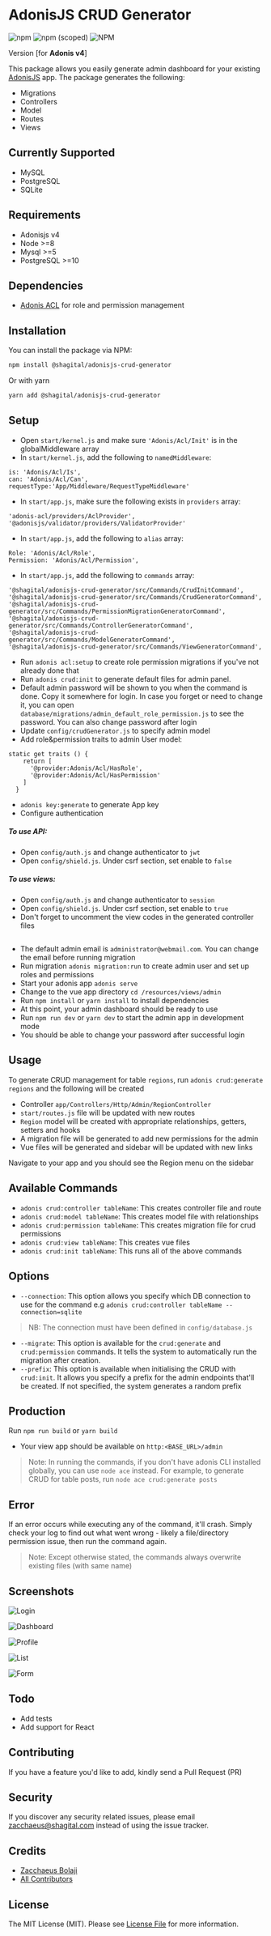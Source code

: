 # AdonisJS CRUD Generator
![npm](https://img.shields.io/npm/dt/@shagital/adonisjs-crud-generator?style=plastic)
![npm (scoped)](https://img.shields.io/npm/v/@shagital/adonisjs-crud-generator)
![NPM](https://img.shields.io/npm/l/@shagital/adonisjs-crud-generator)

Version [for **Adonis v4**]

This package allows you easily generate admin dashboard for your existing [AdonisJS](https://adonisjs.com/) app. The package generates the following:
- Migrations
- Controllers
- Model
- Routes
- Views

## Currently Supported
- MySQL
- PostgreSQL
- SQLite

## Requirements
- Adonisjs v4
- Node >=8
- Mysql >=5
- PostgreSQL >=10

## Dependencies
- [Adonis ACL](https://github.com/enniel/adonis-acl) for role and permission management

## Installation

You can install the package via NPM:
``` bash
npm install @shagital/adonisjs-crud-generator
```
Or with yarn
``` bash
yarn add @shagital/adonisjs-crud-generator
```

## Setup
- Open `start/kernel.js` and make sure `'Adonis/Acl/Init'` is in the globalMiddleware array
- In `start/kernel.js`, add the following to `namedMiddleware`:
```
is: 'Adonis/Acl/Is',
can: 'Adonis/Acl/Can',
requestType:'App/Middleware/RequestTypeMiddleware'
``` 
- In `start/app.js`, make sure the following exists in `providers` array:
```
'adonis-acl/providers/AclProvider',
'@adonisjs/validator/providers/ValidatorProvider'
```
- In `start/app.js`, add the following to `alias` array:
```
Role: 'Adonis/Acl/Role',
Permission: 'Adonis/Acl/Permission',
```
- In `start/app.js`, add the following to `commands` array:
```
'@shagital/adonisjs-crud-generator/src/Commands/CrudInitCommand',
'@shagital/adonisjs-crud-generator/src/Commands/CrudGeneratorCommand',
'@shagital/adonisjs-crud-generator/src/Commands/PermissionMigrationGeneratorCommand',
'@shagital/adonisjs-crud-generator/src/Commands/ControllerGeneratorCommand',
'@shagital/adonisjs-crud-generator/src/Commands/ModelGeneratorCommand',
'@shagital/adonisjs-crud-generator/src/Commands/ViewGeneratorCommand',
```
- Run `adonis acl:setup` to create role permission migrations if you've not already done that
- Run `adonis crud:init` to generate default files for admin panel.
- Default admin password will be shown to you when the command is done. Copy it somewhere for login. In case you forget or need to change it, you can open `database/migrations/admin_default_role_permission.js` to see the password. You can also change password after login
- Update `config/crudGenerator.js` to specify admin model
- Add role&permission traits to admin User model:
```
static get traits () {
    return [
      '@provider:Adonis/Acl/HasRole',
      '@provider:Adonis/Acl/HasPermission'
    ]
  }
```

- `adonis key:generate` to generate App key
- Configure authentication
##### To use API:
- Open `config/auth.js` and change authenticator to `jwt`
- Open `config/shield.js`. Under csrf section, set enable to `false`
##### To use views:
- Open `config/auth.js` and change authenticator to `session`
- Open `config/shield.js`. Under csrf section, set enable to `true`
- Don't forget to uncomment the view codes in the generated controller files

##
- The default admin email is `administrator@webmail.com`. You can change the email before running migration
- Run migration `adonis migration:run` to create admin user and set up roles and permissions
- Start your adonis app `adonis serve`
- Change to the vue app directory `cd /resources/views/admin`
- Run `npm install` or `yarn install` to install dependencies
- At this point, your admin dashboard should be ready to use
- Run `npm run dev` or `yarn dev` to start the admin app in development mode
- You should be able to change your password after successful login

## Usage
To generate CRUD management for table `regions`, run `adonis crud:generate regions` and the following will be created
- Controller `app/Controllers/Http/Admin/RegionController`
- `start/routes.js` file will be updated with new routes
- `Region` model will be created with appropriate relationships, getters, setters and hooks
- A migration file will be generated to add new permissions for the admin
- Vue files will be generated and sidebar will be updated with new links

Navigate to your app and you should see the Region menu on the sidebar

## Available Commands
- `adonis crud:controller tableName`: This creates controller file and route
- `adonis crud:model tableName`: This creates model file with relationships
- `adonis crud:permission tableName`: This creates migration file for crud permissions
- `adonis crud:view tableName`: This creates vue files
- `adonis crud:init tableName`: This runs all of the above commands

## Options
- `--connection`: This option allows you specify which DB connection to use for the command e.g
`adonis crud:controller tableName --connection=sqlite`
>NB: The connection must have been defined in `config/database.js`

- `--migrate`: This option is available for the `crud:generate` and `crud:permission` commands. It tells the system to automatically run the migration after creation.
- `--prefix`: This option is available when initialising the CRUD with `crud:init`. It allows you specify a prefix for the admin endpoints that'll be created. If not specified, the system generates a random prefix

## Production
Run `npm run build` or `yarn build`
- Your view app should be available on `http:<BASE_URL>/admin`

>Note: In running the commands, if you don't have adonis CLI installed globally, you can use `node ace` instead. For example, to generate CRUD for table posts, run `node ace crud:generate posts`

## Error
If an error occurs while executing any of the command, it'll crash. Simply check your log to find out what went wrong - likely a file/directory permission issue, then run the command again.
>Note: Except otherwise stated, the commands always overwrite existing files (with same name)

## Screenshots
![Login](screenshots/1.png)

![Dashboard](screenshots/2.png)

![Profile](screenshots/3.png)

![List](screenshots/4.png)

![Form](screenshots/5.png)

## Todo
- Add tests
- Add support for React

## Contributing
If you have a feature you'd like to add, kindly send a Pull Request (PR)

## Security
If you discover any security related issues, please email [zacchaeus@shagital.com](mailto:zacchaeus@shagital.com) instead of using the issue tracker.

## Credits
- [Zacchaeus Bolaji](https://github.com/djunehor)
- [All Contributors](../../contributors)

## License
The MIT License (MIT). Please see [License File](LICENSE.md) for more information.
